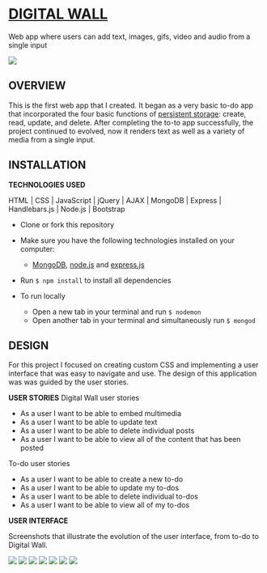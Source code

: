 # [DIGITAL WALL](https://floating-harbor-32363.herokuapp.com/)
Web app where users can add text, images, gifs, video and audio from a single input

![](assets/assets1.png?raw=true)


## OVERVIEW
This is the first web app that I created. It began as a very basic to-do app that incorporated the four basic functions of [persistent storage](https://en.wikipedia.org/wiki/Create,_read,_update_and_delete): create, read, update, and delete. After completing the to-to app successfully, the project continued to evolved, now it renders text as well as a variety of media from a single input.

## INSTALLATION
**TECHNOLOGIES USED**

HTML | CSS | JavaScript | jQuery | AJAX | MongoDB | Express | Handlebars.js | Node.js | Bootstrap

* Clone or fork this repository

* Make sure you have the following technologies installed on your computer:
  * [MongoDB](https://www.mongodb.com/download-center#community), [node.js](https://nodejs.org/) and [express.js](https://expressjs.com/)

* Run `$ npm install` to install all dependencies

* To run locally
  * Open a new tab in your terminal and run `$ nodemon`
  * Open another tab in your terminal and simultaneously run `$ mongod`

## DESIGN
For this project I focused on creating custom CSS and implementing a user interface that was easy to navigate and use. The design of this application was was guided by the user stories.

**USER STORIES**
Digital Wall user stories
* As a user I want to be able to embed multimedia
* As a user I want to be able to update text
* As a user I want to be able to delete individual posts
* As a user I want to be able to view all of the content that has been posted

To-do user stories
* As a user I want to be able to create a new to-do
* As a user I want to be able to update my to-dos
* As a user I want to be able to delete individual to-dos
* As a user I want to be able to view all of my to-dos

**USER INTERFACE**

Screenshots that illustrate the evolution of the user interface, from to-do to Digital Wall.

![](assets/assets2.png?raw=true)
![](assets/assets3.png?raw=true)
![](assets/assets4.png?raw=true)
![](assets/assets5.png?raw=true)
![](assets/assets6.png?raw=true)
![](assets/assets7.png?raw=true)
![](assets/assets8.png?raw=true)

